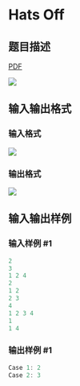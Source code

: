 # Hats Off

## 题目描述

[problemUrl]: https://uva.onlinejudge.org/index.php?option=com_onlinejudge&Itemid=8&category=117&page=show_problem&problem=2863

[PDF](https://uva.onlinejudge.org/external/117/p11763.pdf)

![](https://cdn.luogu.com.cn/upload/vjudge_pic/UVA11763/d41d42dda2089d68c2276d3edccfc2f0ecac84bc.png)

## 输入输出格式

### 输入格式

![](https://cdn.luogu.com.cn/upload/vjudge_pic/UVA11763/bce6afe97a6399e4cb6dcc8647f3341b7b80733c.png)

### 输出格式

![](https://cdn.luogu.com.cn/upload/vjudge_pic/UVA11763/aaed529089f32ae230485b0b0d588502990b0f05.png)

## 输入输出样例

### 输入样例 #1

```cpp
2
3
1 2 4
2
1 2
2 3
4
1 2 3 4
1
1 4
```


### 输出样例 #1

```cpp
Case 1: 2
Case 2: 3
```


